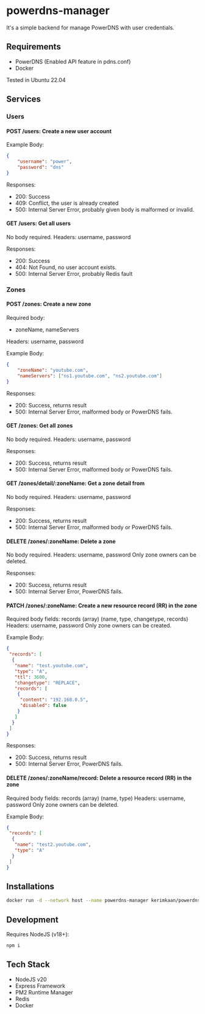 # powerdns-manager

It's a simple backend for manage PowerDNS with user credentials.

## Requirements

- PowerDNS (Enabled API feature in pdns.conf)
- Docker

Tested in Ubuntu 22.04

## Services

### Users

#### POST /users: Create a new user account

Example Body:

```json
{
    "username": "power",
    "password": "dns"
}
```

Responses:

- 200: Success
- 409: Conflict, the user is already created
- 500: Internal Server Error, probably given body is malformed or invalid.

#### GET /users: Get all users

No body required.
Headers: username, password

Responses:

- 200: Success
- 404: Not Found, no user account exists.
- 500: Internal Server Error, probably Redis fault

### Zones

#### POST /zones: Create a new zone

Required body:

- zoneName, nameServers

Headers: username, password

Example Body:

```json
{
    "zoneName": "youtube.com",
    "nameServers": ["ns1.youtube.com", "ns2.youtube.com"]
}
```

Responses:

- 200: Success, returns result
- 500: Internal Server Error, malformed body or PowerDNS fails.

#### GET /zones: Get all zones

No body required.
Headers: username, password

Responses:

- 200: Success, returns result
- 500: Internal Server Error, malformed body or PowerDNS fails.

#### GET /zones/detail/:zoneName: Get a zone detail from

No body required.
Headers: username, password

Responses:

- 200: Success, returns result
- 500: Internal Server Error, malformed body or PowerDNS fails.

#### DELETE /zones/:zoneName: Delete a zone

No body required.
Headers: username, password
Only zone owners can be deleted.

Responses:

- 200: Success, returns result
- 500: Internal Server Error, PowerDNS fails.

#### PATCH /zones/:zoneName: Create a new resource record (RR) in the zone

Required body fields: records (array) (name, type, changetype, records)
Headers: username, password
Only zone owners can be created.

Example Body:

```json
{
 "records": [
  {
   "name": "test.youtube.com",
   "type": "A",
   "ttl": 3600,
   "changetype": "REPLACE",
   "records": [
    {
     "content": "192.168.0.5",
     "disabled": false
    }
   ]
  }
 ]
}
```

Responses:

- 200: Success, returns result
- 500: Internal Server Error, PowerDNS fails.

#### DELETE /zones/:zoneName/record: Delete a resource record (RR) in the zone

Required body fields: records (array) (name, type)
Headers: username, password
Only zone owners can be deleted.

Example Body:

```json
{
 "records": [
  {
   "name": "test2.youtube.com",
   "type": "A"
  }
 ]
}
```

## Installations

```bash
docker run -d --network host --name powerdns-manager kerimkaan/powerdns-manager:latest
```

## Development

Requires NodeJS (v18+):

```bash
npm i
```

## Tech Stack

- NodeJS v20
- Express Framework
- PM2 Runtime Manager
- Redis
- Docker
